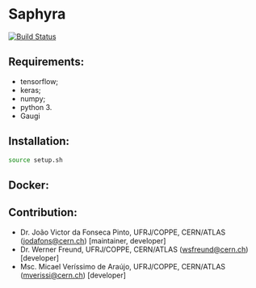 
# Saphyra
[![Build Status](https://travis-ci.org/github/jodafons/saphyra.png?branch=master)](https://travis-ci.org/github/jodafons/saphyra)

## Requirements:

- tensorflow;
- keras;
- numpy;
- python 3.
- Gaugi

## Installation:

```bash
source setup.sh
```

## Docker:




## Contribution:

- Dr. João Victor da Fonseca Pinto, UFRJ/COPPE, CERN/ATLAS (jodafons@cern.ch) [maintainer, developer]
- Dr. Werner Freund, UFRJ/COPPE, CERN/ATLAS (wsfreund@cern.ch) [developer]
- Msc. Micael Veríssimo de Araújo, UFRJ/COPPE, CERN/ATLAS (mverissi@cern.ch) [developer]


